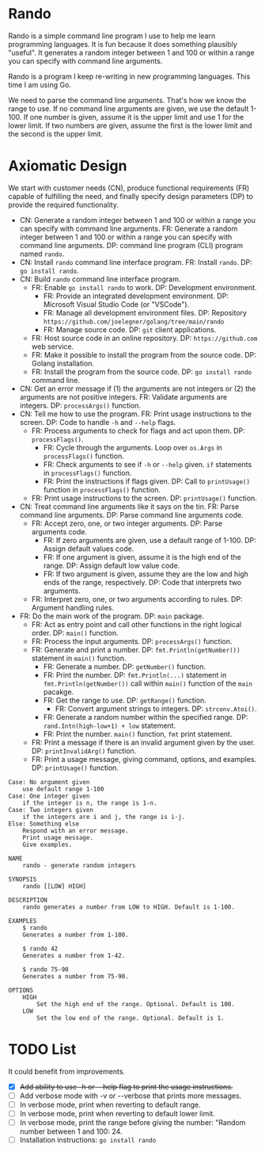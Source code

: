 # Rando

Rando is a simple command line program I use to help me learn programming languages. It is fun because it does something plausibly "useful". It generates a random integer between 1 and 100 or within a range you can specify with command line arguments. 

Rando is a program I keep re-writing in new programming languages. This time I am using Go. 

We need to parse the command line arguments. That's how we know the range to use. If no command line arguments are given, we use the default 1-100. If one number is given, assume it is the upper limit and use 1 for the lower limit. If two numbers are given, assume the first is the lower limit and the second is the upper limit. 

# Axiomatic Design

We start with customer needs (CN), produce functional requirements (FR) capable of fulfilling the need, and finally specify design parameters (DP) to provide the required functionality. 

- CN: Generate a random integer between 1 and 100 or within a range you can specify with command line arguments. FR: Generate a random integer between 1 and 100 or within a range you can specify with command line arguments. DP: command line program (CLI) program named `rando`.
- CN: Install `rando` command line interface program. FR: Install `rando`. DP: `go install rando`. 
- CN: Build `rando` command line interface program. 
  - FR: Enable `go install rando` to work. DP: Development environment.
    - FR: Provide an integrated development environment. DP: Microsoft Visual Studio Code (or "VSCode").
    - FR: Manage all development environment files. DP: Repository `https://github.com/joelegner/golang/tree/main/rando`
    - FR: Manage source code. DP: `git` client applications.
  - FR: Host source code in an online repository. DP: `https://github.com` web service. 
  - FR: Make it possible to install the program from the source code. DP: Golang installation. 
  - FR: Install the program from the source code. DP: `go install rando` command line.  
- CN: Get an error message if (1) the arguments are not integers or (2) the arguments are not positive integers. FR: Validate arguments are integers. DP: `processArgs()` function.
- CN: Tell me how to use the program. FR: Print usage instructions to the screen. DP: Code to handle `-h` and `--help` flags.
  - FR: Process arguments to check for flags and act upon them. DP: `processFlags()`. 
    - FR: Cycle through the arguments. Loop over `os.Args` in `processFlags()` function.
    - FR: Check arguments to see if `-h` or `--help` given. `if` statements in `processFlags()` function.
    - FR: Print the instructions if flags given. DP: Call to `printUsage()` function in `processFlags()` function.
  - FR: Print usage instructions to the screen. DP: `printUsage()` function.
- CN: Treat command line arguments like it says on the tin. FR: Parse command line arguments. DP: Parse command line arguments code. 
  - FR: Accept zero, one, or two integer arguments. DP: Parse arguments code.
    - FR: If zero arguments are given, use a default range of 1-100. DP: Assign default values code. 
    - FR: If one argument is given, assume it is the high end of the range. DP: Assign default low value code. 
    - FR: If two argument is given, assume they are the low and high ends of the range, respectively. DP: Code that interprets two arguments. 
  - FR: Interpret zero, one, or two arguments according to rules. DP: Argument handling rules. 
- FR: Do the main work of the program. DP: `main` package.
  - FR: Act as entry point and call other functions in the right logical order. DP: `main()` function. 
  - FR: Process the input arguments. DP: `processArgs()` function. 
  - FR: Generate and print a number. DP: `fmt.Println(getNumber())` statement in `main()` function.
    - FR: Generate a number. DP: `getNumber()` function.
    - FR: Print the number. DP: `fmt.Println(...)` statement in `fmt.Println(getNumber())` call within `main()` function of the `main` pacakge. 
    - FR: Get the range to use. DP: `getRange()` function.
      - FR: Convert argument strings to integers. DP: `strconv.Atoi()`. 
    - FR: Generate a random number within the specified range. DP: `rand.Intn(high-low+1) + low` statement. 
    - FR: Print the number. `main()` function, `fmt` print statement. 
  - FR: Print a message if there is an invalid argument given by the user. DP: `printInvalidArg()` function. 
  - FR: Print a usage message, giving command, options, and examples. DP: `printUsage()` function. 

```
Case: No argument given
    use default range 1-100
Case: One integer given
    if the integer is n, the range is 1-n.
Case: Two integers given
    if the integers are i and j, the range is i-j.
Else: Something else
    Respond with an error message.
    Print usage message.
    Give examples.
```

```
NAME
    rando - generate random integers

SYNOPSIS
    rando [[LOW] HIGH]

DESCRIPTION
    rando generates a number from LOW to HIGH. Default is 1-100.

EXAMPLES
    $ rando
    Generates a number from 1-100.

    $ rando 42
    Generates a number from 1-42.
    
    $ rando 75-90
    Generates a number from 75-90.

OPTIONS
    HIGH
        Set the high end of the range. Optional. Default is 100.
    LOW
        Set the low end of the range. Optional. Default is 1. 
```

# TODO List

It could benefit from improvements. 

- [X] ~~Add ability to use -h or --help flag to print the usage instructions.~~
- [ ] Add verbose mode with -v or --verbose that prints more messages.
- [ ] In verbose mode, print when reverting to default range. 
- [ ] In verbose mode, print when reverting to default lower limit. 
- [ ] In verbose mode, print the range before giving the number: "Random number between 1 and 100: 24.
- [ ] Installation instructions: `go install rando`
